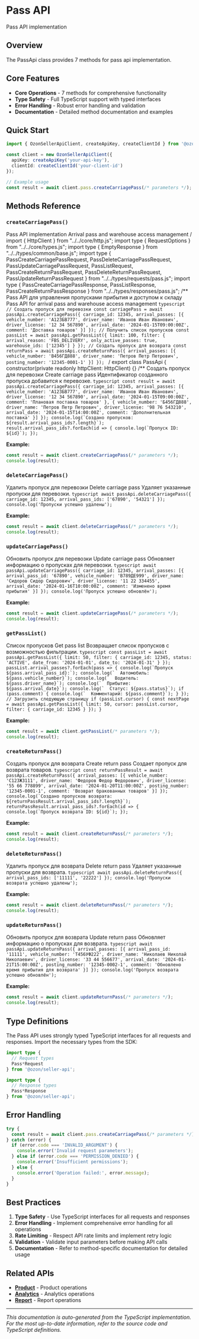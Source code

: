 # Pass API

Pass API implementation

## Overview

The PassApi class provides 7 methods for pass api implementation.

## Core Features

- **Core Operations** - 7 methods for comprehensive functionality
- **Type Safety** - Full TypeScript support with typed interfaces
- **Error Handling** - Robust error handling and validation
- **Documentation** - Detailed method documentation and examples

## Quick Start

```typescript
import { OzonSellerApiClient, createApiKey, createClientId } from '@ozon/seller-api';

const client = new OzonSellerApiClient({
  apiKey: createApiKey('your-api-key'),
  clientId: createClientId('your-client-id')
});

// Example usage
const result = await client.pass.createCarriagePass(/* parameters */);
```

## Methods Reference

### `createCarriagePass()`

Pass API implementation Arrival pass and warehouse access management / import { HttpClient } from "../../core/http.js"; import type { RequestOptions } from "../../core/types.js"; import type { EmptyResponse } from "../../types/common/base.js"; import type { PassCreateCarriagePassRequest, PassDeleteCarriagePassRequest, PassUpdateCarriagePassRequest, PassListRequest, PassCreateReturnPassRequest, PassDeleteReturnPassRequest, PassUpdateReturnPassRequest } from "../../types/requests/pass.js"; import type { PassCreateCarriagePassResponse, PassListResponse, PassCreateReturnPassResponse } from "../../types/responses/pass.js"; /** Pass API для управления пропусками прибытия и доступом к складу Pass API for arrival pass and warehouse access management ```typescript // Создать пропуск для перевозки const carriagePass = await passApi.createCarriagePass({ carriage_id: 12345, arrival_passes: [{ vehicle_number: 'А123БВ777', driver_name: 'Иванов Иван Иванович', driver_license: '12 34 567890', arrival_date: '2024-01-15T09:00:00Z', comment: 'Доставка товаров' }] }); // Получить список пропусков const passList = await passApi.getPassList({ limit: 100, filter: { arrival_reason: 'FBS_DELIVERY', only_active_passes: true, warehouse_ids: ['12345'] } }); // Создать пропуск для возврата const returnPass = await passApi.createReturnPass({ arrival_passes: [{ vehicle_number: 'В456ГД888', driver_name: 'Петров Петр Петрович', posting_number: '12345-0001-1' }] }); ``` / export class PassApi { constructor(private readonly httpClient: HttpClient) {} /** Создать пропуск для перевозки Create carriage pass Идентификатор созданного пропуска добавится к перевозке. ```typescript const result = await passApi.createCarriagePass({ carriage_id: 12345, arrival_passes: [{ vehicle_number: 'А123БВ777', driver_name: 'Иванов Иван Иванович', driver_license: '12 34 567890', arrival_date: '2024-01-15T09:00:00Z', comment: 'Плановая поставка товаров' }, { vehicle_number: 'Б456ГД888', driver_name: 'Петров Петр Петрович', driver_license: '98 76 543210', arrival_date: '2024-01-15T14:00:00Z', comment: 'Дополнительная поставка' }] }); console.log(`Создано пропусков: ${result.arrival_pass_ids?.length}`); result.arrival_pass_ids?.forEach(id => { console.log(`Пропуск ID: ${id}`); }); ```

**Example:**
```typescript
const result = await client.createCarriagePass(/* parameters */);
console.log(result);
```

### `deleteCarriagePass()`

Удалить пропуск для перевозки Delete carriage pass Удаляет указанные пропуски для перевозки. ```typescript await passApi.deleteCarriagePass({ carriage_id: 12345, arrival_pass_ids: ['67890', '54321'] }); console.log('Пропуски успешно удалены'); ```

**Example:**
```typescript
const result = await client.deleteCarriagePass(/* parameters */);
console.log(result);
```

### `updateCarriagePass()`

Обновить пропуск для перевозки Update carriage pass Обновляет информацию о пропусках для перевозки. ```typescript await passApi.updateCarriagePass({ carriage_id: 12345, arrival_passes: [{ arrival_pass_id: '67890', vehicle_number: 'В789ДЕ999', driver_name: 'Сидоров Сидор Сидорович', driver_license: '11 22 334455', arrival_date: '2024-01-16T10:00:00Z', comment: 'Изменено время прибытия' }] }); console.log('Пропуск успешно обновлён'); ```

**Example:**
```typescript
const result = await client.updateCarriagePass(/* parameters */);
console.log(result);
```

### `getPassList()`

Список пропусков Get pass list Возвращает список пропусков с возможностью фильтрации. ```typescript const passList = await passApi.getPassList({ limit: 50, filter: { carriage_id: 12345, status: 'ACTIVE', date_from: '2024-01-01', date_to: '2024-01-31' } }); passList.arrival_passes?.forEach(pass => { console.log(`Пропуск ${pass.arrival_pass_id}:`); console.log(`  Автомобиль: ${pass.vehicle_number}`); console.log(`  Водитель: ${pass.driver_name}`); console.log(`  Прибытие: ${pass.arrival_date}`); console.log(`  Статус: ${pass.status}`); if (pass.comment) { console.log(`  Комментарий: ${pass.comment}`); } }); // Загрузить следующую страницу if (passList.cursor) { const nextPage = await passApi.getPassList({ limit: 50, cursor: passList.cursor, filter: { carriage_id: 12345 } }); } ```

**Example:**
```typescript
const result = await client.getPassList(/* parameters */);
console.log(result);
```

### `createReturnPass()`

Создать пропуск для возврата Create return pass Создает пропуск для возврата товаров. ```typescript const returnPassResult = await passApi.createReturnPass({ arrival_passes: [{ vehicle_number: 'С123ЖЗ111', driver_name: 'Федоров Федор Федорович', driver_license: '55 66 778899', arrival_date: '2024-01-20T11:00:00Z', posting_number: '12345-0001-1', comment: 'Возврат бракованных товаров' }] }); console.log(`Создано пропусков возврата: ${returnPassResult.arrival_pass_ids?.length}`); returnPassResult.arrival_pass_ids?.forEach(id => { console.log(`Пропуск возврата ID: ${id}`); }); ```

**Example:**
```typescript
const result = await client.createReturnPass(/* parameters */);
console.log(result);
```

### `deleteReturnPass()`

Удалить пропуск для возврата Delete return pass Удаляет указанные пропуски для возврата. ```typescript await passApi.deleteReturnPass({ arrival_pass_ids: ['11111', '22222'] }); console.log('Пропуски возврата успешно удалены'); ```

**Example:**
```typescript
const result = await client.deleteReturnPass(/* parameters */);
console.log(result);
```

### `updateReturnPass()`

Обновить пропуск для возврата Update return pass Обновляет информацию о пропусках для возврата. ```typescript await passApi.updateReturnPass({ arrival_passes: [{ arrival_pass_id: '11111', vehicle_number: 'Т456УФ222', driver_name: 'Николаев Николай Николаевич', driver_license: '33 44 556677', arrival_date: '2024-01-21T15:00:00Z', posting_number: '12345-0002-1', comment: 'Обновлено время прибытия для возврата' }] }); console.log('Пропуск возврата успешно обновлён'); ```

**Example:**
```typescript
const result = await client.updateReturnPass(/* parameters */);
console.log(result);
```

## Type Definitions

The Pass API uses strongly typed TypeScript interfaces for all requests and responses. Import the necessary types from the SDK:

```typescript
import type {
  // Request types
  Pass*Request
} from '@ozon/seller-api';

import type {
  // Response types  
  Pass*Response
} from '@ozon/seller-api';
```

## Error Handling

```typescript
try {
  const result = await client.pass.createCarriagePass(/* parameters */);
} catch (error) {
  if (error.code === 'INVALID_ARGUMENT') {
    console.error('Invalid request parameters');
  } else if (error.code === 'PERMISSION_DENIED') {
    console.error('Insufficient permissions');
  } else {
    console.error('Operation failed:', error.message);
  }
}
```

## Best Practices

1. **Type Safety** - Use TypeScript interfaces for all requests and responses
2. **Error Handling** - Implement comprehensive error handling for all operations
3. **Rate Limiting** - Respect API rate limits and implement retry logic
4. **Validation** - Validate input parameters before making API calls
5. **Documentation** - Refer to method-specific documentation for detailed usage

## Related APIs

- **[Product](./product.md)** - Product operations
- **[Analytics](./analytics.md)** - Analytics operations
- **[Report](./report.md)** - Report operations

---

*This documentation is auto-generated from the TypeScript implementation. For the most up-to-date information, refer to the source code and TypeScript definitions.*